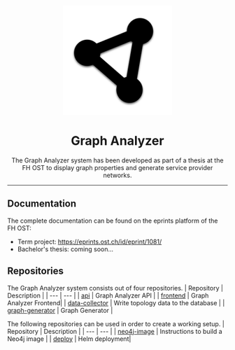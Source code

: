 <p align="center">
	<img src="https://raw.githubusercontent.com/Graph-Analyzer/.github/main/profile/logo.png" height="250">
</p>
<h1 align="center">Graph Analyzer</h1>

<p align="center">
The Graph Analyzer system has been developed as part of a thesis at the FH OST to display graph properties and generate service provider networks.
</p>

---

## Documentation
The complete documentation can be found on the eprints platform of the FH OST:
- Term project: https://eprints.ost.ch/id/eprint/1081/
- Bachelor's thesis: coming soon...


## Repositories
The Graph Analyzer system consists out of four repositories.
| Repository | Description |
| --- | --- |
| [api](https://github.com/Graph-Analyzer/api) | Graph Analyzer API |
| [frontend](https://github.com/Graph-Analyzer/frontend) | Graph Analyzer Frontend|
| [data-collector](https://github.com/Graph-Analyzer/data-collector) | Write topology data to the database |
| [graph-generator](https://github.com/Graph-Analyzer/graph-generator) | Graph Generator |

The following repositories can be used in order to create a working setup.
| Repository | Description |
| --- | --- |
| [neo4j-image](https://github.com/Graph-Analyzer/neo4j-image) | Instructions to build a Neo4j image |
| [deploy](https://github.com/Graph-Analyzer/deploy) | Helm deployment|
